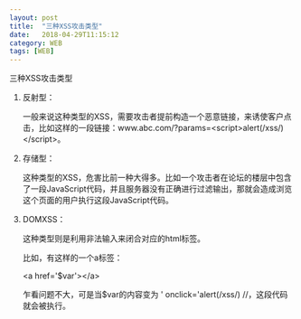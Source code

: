 ```yaml
---
layout: post
title:  "三种XSS攻击类型"
date:   2018-04-29T11:15:12
category: WEB
tags: [WEB]
---
```


三种XSS攻击类型

<ol style="list-style-type: decimal;" class=" list-paddingleft-2"><li><p>反射型：<br/></p><p>一般来说这种类型的XSS，需要攻击者提前构造一个恶意链接，来诱使客户点击，比如这样的一段链接：www.abc.com/?params=&lt;script&gt;alert(/xss/)&lt;/script&gt;。</p></li><li><p>存储型：</p><p>这种类型的XSS，危害比前一种大得多。比如一个攻击者在论坛的楼层中包含了一段JavaScript代码，并且服务器没有正确进行过滤输出，那就会造成浏览这个页面的用户执行这段JavaScript代码。</p></li><li><p>DOMXSS：</p><p>这种类型则是利用非法输入来闭合对应的html标签。</p><p>比如，有这样的一个a标签：<br/></p><p>&lt;a href=&#39;$var&#39;&gt;&lt;/a&gt;</p><p>乍看问题不大，可是当$var的内容变为 &#39; onclick=&#39;alert(/xss/) //，这段代码就会被执行。<br/></p></li></ol>